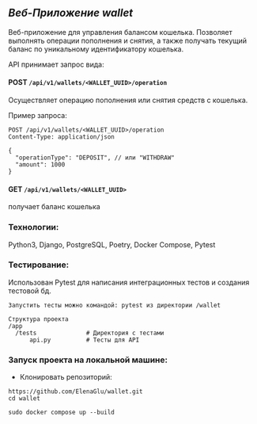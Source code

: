 ## _Веб-Приложение wallet_

Веб-приложение для управления балансом кошелька.
Позволяет выполнять операции пополнения и снятия, а также получать текущий баланс по уникальному идентификатору кошелька.

API принимает запрос вида:

#### POST `/api/v1/wallets/<WALLET_UUID>/operation`

Осуществляет операцию пополнения или снятия средств с кошелька.

Пример запроса:
```
POST /api/v1/wallets/<WALLET_UUID>/operation
Content-Type: application/json

{
  "operationType": "DEPOSIT", // или "WITHDRAW"
  "amount": 1000
}
```
#### GET `/api/v1/wallets/<WALLET_UUID>`

получает баланс кошелька


### Технологии:

Python3, Django, PostgreSQL, Poetry, Docker Compose, Pytest

### Тестирование:

Использован Pytest для написания интеграционных тестов и создания тестовой бд.

```
Запустить тесты можно командой: pytest из директории /wallet

Структура проекта
/app
  /tests              # Директория с тестами
      api.py          # Тесты для API
```

### Запуск проекта на локальной машине:

- Клонировать репозиторий:
```
https://github.com/ElenaGlu/wallet.git
cd wallet
```
```
sudo docker compose up --build
```

